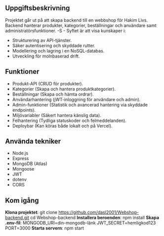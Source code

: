 ## Uppgiftsbeskrivning
Projektet går ut på att skapa backend till en webbshop för Hakim Livs. Backend hanterar produkter, kategorier, beställningar och användare samt administratörsfunktioner. -S - Syftet är att visa kunskaper i:
- Strukturering av API-tjänster.
- Säker autentisering och skyddade rutter.
- Modellering och lagring i en NoSQL-databas.
- Utveckling för molnbaserad drift.

## Funktioner
- Produkt-API (CRUD för produkter).
- Kategorier (Skapa och hantera produktkategorier).
- Beställningar (Skapa och hämta ordrar).
- Användarhantering (jWT-inloggning för användare och admin).
- Admin-funktioner (Statistik och avancerad hantering via skyddade endpoints).
- Miljövariabler (Säkert hantera känslig data).
- Felhantering (Tydliga statuskoder och felmeddelanden).
- Deploybar (Kan köras både lokalt och på Vercel).

## Använda tekniker
- Node.js
- Express
- MongoDB (Atlas)
- Mongoose
- JWT 
- dotenv
- CORS

## Kom igång
**Klona projektet**:
git clone https://github.com/dasl2001/Webshop-backend.git
cd Webshop-backend
**Installera beroenden**:
npm install
**Skapa .env-fil**:
MONGODB_URI=din-mongodb-länk
JWT_SECRET=hemligkod123
PORT=3000
**Starta servern**:
npm start


